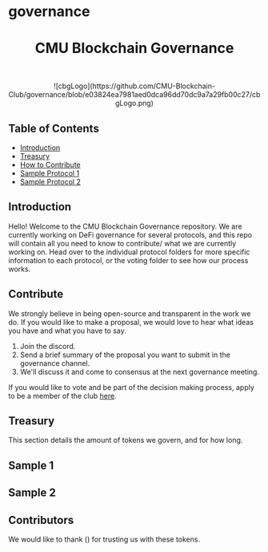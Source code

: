 # governance

<h1 align="center"> CMU Blockchain Governance </h1> <br>
<p align="center">
![cbgLogo](https://github.com/CMU-Blockchain-Club/governance/blob/e03824ea7981aed0dca96dd70dc9a7a29fb00c27/cbgLogo.png)
</p>

## Table of Contents

- [Introduction](#introduction)
- [Treasury](#treasury)
- [How to Contribute](#contribute)
- [Sample Protocol 1](#sample1)
- [Sample Protocol 2](#sample2)


## Introduction

Hello! Welcome to the CMU Blockchain Governance repository. We are currently working on DeFi governance for several protocols, and this repo will contain all you need to know to contribute/ what we are currently working on. Head over to the individual protocol folders for more specific information to each protocol, or the voting folder to see how our process works. 

## Contribute

We strongly believe in being open-source and transparent in the work we do. If you would like to make a proposal, we would love to hear what ideas you have and what you have to say. 

1. Join the discord.
2. Send a brief summary of the proposal you want to submit in the governance channel. 
3. We'll discuss it and come to consensus at the next governance meeting.  


If you would like to vote and be part of the decision making process, apply to be a member of the club [here](https://cmublockchain.xyz/members). 

## Treasury

This section details the amount of tokens we govern, and for how long. 




## Sample 1

## Sample 2

## Contributors

We would like to thank () for trusting us with these tokens. 



